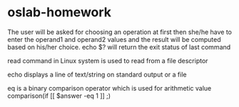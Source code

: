 # oslab-homework
The user will be asked for choosing an operation at first then she/he have to enter the operand1 and operand2 values and the result will be computed based on his/her choice.
echo $? will return the exit status of last command

read command in Linux system is used to read from a file descriptor

echo displays a line of text/string on standard output or a file


eq is a binary comparison operator which is used for arithmetic value comparison(if [[ $answer -eq 1 ]] ;)

